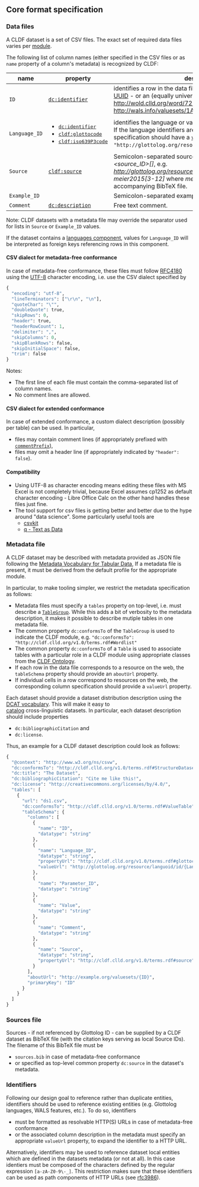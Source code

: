 ## Core format specification

### Data files

A CLDF dataset is a set of CSV files.
The exact set of required data files varies per [module](README.md#modules).

The following list of column names (either specified in the CSV files or as `name` property of a column's metadata) is recognized by CLDF:

name | property | description
--- | --- | ---
`ID` | [`dc:identifier`](http://purl.org/dc/terms/identifier) | identifies a row in the data file; either a local ID - preferably an [UUID](http://en.wikipedia.org/wiki/Universally_unique_identifier) - or an (equally universally unique) URL like http://wold.clld.org/word/7214142329897819 or http://wals.info/valuesets/1A-niv
`Language_ID` | <ul><li><a href="http://purl.org/dc/terms/identifier"><tt>dc:identifier</tt></a></li><li><a href="http://cldf.cld.org/v1.0/terms.rdf#glottocode"><tt>cldf:glottocode</tt></a></li><li><a href="http://cldf.cld.org/v1.0/terms.rdf#iso639P3code"><tt>cldf:iso639P3code</tt></a></li></ul> | identifies the language or variety the data in the row is about. If the language identifiers are Glottocodes, the column specification should have a [`valueUrl`](http://w3c.github.io/csvw/metadata/#cell-valueUrl) property of `"http://glottolog.org/resource/languoid/id/{Language_ID}"`.
`Source` | [`cldf:source`](http://cldf.clld.org/v1.0/terms.rdf#source) | Semicolon-separated source specifications, of the form *<source_ID>[<source context>]*, e.g. *http://glottolog.org/resource/reference/id/318814[34]*, or *meier2015[3-12]* where *meier2015* is a citation key in the accompanying BibTeX file.
`Example_ID` | | Semicolon-separated example IDs.
`Comment` | [`dc:description`](http://dublincore.org/documents/dcmi-terms/#terms-description) | Free text comment.

Note: CLDF datasets with a metadata file may override the separator used for
lists in `Source` or `Example_ID` values.

If the dataset contains a [languages component](components/languages/), values for `Language_ID` will be interpreted as foreign keys
referencing rows in this component.


#### CSV dialect for metadata-free conformance

In case of metadata-free conformance, these files must follow
[RFC4180](http://tools.ietf.org/html/rfc4180) using the [UTF-8](http://en.wikipedia.org/wiki/UTF-8) character encoding,
i.e. use the CSV dialect specified by
```python
{
  "encoding": "utf-8",
  "lineTerminators": ["\r\n", "\n"],
  "quoteChar": "\"",
  "doubleQuote": true,
  "skipRows": 0,
  "header": true,
  "headerRowCount": 1,
  "delimiter": ",",
  "skipColumns": 0,
  "skipBlankRows": false,
  "skipInitialSpace": false,
  "trim": false
}
```

Notes:
- The first line of each file must contain the comma-separated list of column
  names.
- No comment lines are allowed.


#### CSV dialect for extended conformance

In case of extended conformance, a custom dialect description (possibly per
table) can be used. In particular,
- files may contain comment lines (if appropriately prefixed with 
  [`commentPrefix`](http://w3c.github.io/csvw/metadata/#dialect-commentPrefix)),
- files may omit a header line (if appropriately indicated by `"header": false`).


#### Compatibility

- Using UTF-8 as character encoding means editing these files with MS Excel is not completely trivial, because Excel assumes cp1252 as default character encoding - Libre Office Calc on the other hand handles these files just fine.
- The tool support for csv files is getting better and better due to the hype around "data science". Some particularly useful tools are
  - [csvkit](https://csvkit.readthedocs.org/en/stable/)
  - [q - Text as Data](http://harelba.github.io/q/)


### Metadata file

A CLDF dataset may be described with metadata provided as JSON file following the [Metadata Vocabulary for Tabular Data](https://www.w3.org/TR/tabular-metadata/), 
If a metadata file is present, it must be derived from the default profile for
the appropriate module.

In particular, to make tooling simpler, we restrict the metadata specification as follows:
- Metadata files must specify a `tables` property on top-level, i.e. must describe a [`TableGroup`](http://w3c.github.io/csvw/metadata/#table-groups). While this adds a bit of verbosity to the metadata description, it makes it possible to describe mutiple tables in one metadata file.
- The common property `dc:conformsTo` of the `TableGroup` is used to indicate the
  CLDF module, e.g. `"dc:conformsTo": "http://cldf.clld.org/v1.0/terms.rdf#Wordlist"`
- The common property `dc:conformsTo` of a `Table` is used to associate tables with
  a particular role in a CLDF module using appropriate classes from the [CLDF Ontology](http://cldf.clld.org/v1.0/terms.rdf).
- If each row in the data file corresponds to a resource on the web, the `tableSchema` property should provide an `aboutUrl` property.
- If individual cells in a row correspond to resources on the web, the corresponding column specification should provide a `valueUrl` property.

Each dataset should provide a dataset distribution description using the 
[DCAT vocabulary](http://www.w3.org/TR/vocab-dcat/#class-distribution). This will make it easy to  
[catalog](http://www.w3.org/TR/vocab-dcat/#class-catalog) cross-linguistic datasets.
In particular, each dataset description should include properties
- `dc:bibliographicCitation` and
- `dc:license`.

Thus, an example for a CLDF dataset description could look as follows:
```python
{
  "@context": "http://www.w3.org/ns/csvw",
  "dc:conformsTo": "http://cldf.clld.org/v1.0/terms.rdf#StructureDataset",
  "dc:title": "The Dataset",
  "dc:bibliographicCitation": "Cite me like this!",
  "dc:license": "http://creativecommons.org/licenses/by/4.0/",
  "tables": [
    {
      "url": "ds1.csv",
      "dc:conformsTo": "http://cldf.clld.org/v1.0/terms.rdf#ValueTable",
      "tableSchema": {
        "columns": [
          {
            "name": "ID",
            "datatype": "string"
          },
          {
            "name": "Language_ID",
            "datatype": "string",
            "propertyUrl": "http://cldf.clld.org/v1.0/terms.rdf#glottocode",
            "valueUrl": "http://glottolog.org/resource/languoid/id/{Language_ID}"
          },
          {
            "name": "Parameter_ID",
            "datatype": "string"
          },
          {
            "name": "Value",
            "datatype": "string"
          },
          {
            "name": "Comment",
            "datatype": "string"
          },
          {
            "name": "Source",
            "datatype": "string",
            "propertyUrl": "http://cldf.clld.org/v1.0/terms.rdf#source"
          }
        ],
        "aboutUrl": "http://example.org/valuesets/{ID}",
        "primaryKey": "ID"
      }
    }
  ]
}
```


### Sources file

Sources - if not referenced by Glottolog ID - can be supplied by a CLDF dataset  as BibTeX file (with the citation keys serving as local Source IDs).
The filename of this BibTeX file must be 
- `sources.bib` in case of metadata-free conformance
- or specified as top-level common property `dc:source` in the dataset's metadata.


### Identifiers

Following our design goal to reference rather than duplicate entities, identifiers should be used to reference existing entities (e.g. Glottolog languages, WALS features, etc.). To do so, identifiers 
- must be formatted as resolvable HTTP(S) URLs in case of metadata-free conformance
- or the associated column description in the metadata must specify an 
  appropriate `valueUrl` property, to expand the identifier to a HTTP URL.

Alternatively, identifiers may be used to reference dataset local entities which are defined in the datasets metadata (or not at all). In this case identiers must be composed of the characters defined by the regular expression `[a-zA-Z0-9\-_]`. This restriction makes sure that these identifiers can be used as path components of HTTP URLs (see [rfc3986](https://tools.ietf.org/html/rfc3986#section-2.3)).
